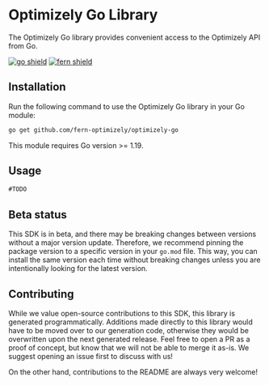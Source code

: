 # Optimizely Go Library

The Optimizely Go library provides convenient access to the Optimizely API from Go.

[![go shield](https://img.shields.io/badge/go-docs-blue)](https://pkg.go.dev/github.com/fern-optimizely/optimizely-go)
[![fern shield](https://img.shields.io/badge/%F0%9F%8C%BF-SDK%20generated%20by%20Fern-brightgreen)](https://github.com/fern-api/fern)

## Installation

Run the following command to use the Optimizely Go library in your Go module:

```sh
go get github.com/fern-optimizely/optimizely-go
```

This module requires Go version >= 1.19.

## Usage

```go
#TODO
```

## Beta status

This SDK is in beta, and there may be breaking changes between versions without a major version update.
Therefore, we recommend pinning the package version to a specific version in your `go.mod` file. This way,
you can install the same version each time without breaking changes unless you are intentionally looking
for the latest version.

## Contributing

While we value open-source contributions to this SDK, this library is generated programmatically. Additions
made directly to this library would have to be moved over to our generation code, otherwise they would be
overwritten upon the next generated release. Feel free to open a PR as a proof of concept, but know that we
will not be able to merge it as-is. We suggest opening an issue first to discuss with us!

On the other hand, contributions to the README are always very welcome!
